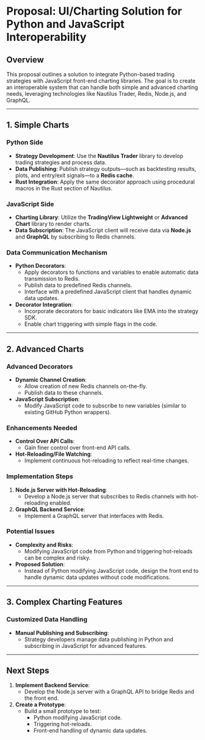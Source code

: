 # Proposal: UI/Charting Solution for Python and JavaScript Interoperability

## Overview

This proposal outlines a solution to integrate Python-based trading strategies with JavaScript front-end charting libraries. The goal is to create an interoperable system that can handle both simple and advanced charting needs, leveraging technologies like Nautilus Trader, Redis, Node.js, and GraphQL.

---

## 1. Simple Charts

### Python Side

- **Strategy Development**: Use the **Nautilus Trader** library to develop trading strategies and process data.
- **Data Publishing**: Publish strategy outputs—such as backtesting results, plots, and entry/exit signals—to a **Redis cache**.
- **Rust Integration**: Apply the same decorator approach using procedural macros in the Rust section of Nautilus.

### JavaScript Side

- **Charting Library**: Utilize the **TradingView Lightweight** or **Advanced Chart** library to render charts.
- **Data Subscription**: The JavaScript client will receive data via **Node.js** and **GraphQL** by subscribing to Redis channels.

### Data Communication Mechanism

- **Python Decorators**:
  - Apply decorators to functions and variables to enable automatic data transmission to Redis.
  - Publish data to predefined Redis channels.
  - Interface with a predefined JavaScript client that handles dynamic data updates.
- **Decorator Integration**:
  - Incorporate decorators for basic indicators like EMA into the strategy SDK.
  - Enable chart triggering with simple flags in the code.



---

## 2. Advanced Charts

### Advanced Decorators

- **Dynamic Channel Creation**:
  - Allow creation of new Redis channels on-the-fly.
  - Publish data to these channels.
- **JavaScript Subscription**:
  - Modify JavaScript code to subscribe to new variables (similar to existing GitHub Python wrappers).

### Enhancements Needed

- **Control Over API Calls**:
  - Gain finer control over front-end API calls.
- **Hot-Reloading/File Watching**:
  - Implement continuous hot-reloading to reflect real-time changes.

### Implementation Steps

1. **Node.js Server with Hot-Reloading**:
   - Develop a Node.js server that subscribes to Redis channels with hot-reloading enabled.
2. **GraphQL Backend Service**:
   - Implement a GraphQL server that interfaces with Redis.

### Potential Issues

- **Complexity and Risks**:
  - Modifying JavaScript code from Python and triggering hot-reloads can be complex and risky.
- **Proposed Solution**:
  - Instead of Python modifying JavaScript code, design the front end to handle dynamic data updates without code modifications.

---

## 3. Complex Charting Features

### Customized Data Handling

- **Manual Publishing and Subscribing**:
  - Strategy developers manage data publishing in Python and subscribing in JavaScript for advanced features.

---

## Next Steps

1. **Implement Backend Service**:
   - Develop the Node.js server with a GraphQL API to bridge Redis and the front end.
2. **Create a Prototype**:
   - Build a small prototype to test:
     - Python modifying JavaScript code.
     - Triggering hot-reloads.
     - Front-end handling of dynamic data updates.
